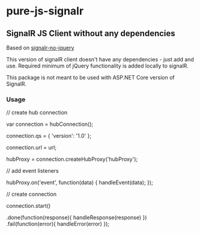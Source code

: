 # pure-js-signalr
## SignalR JS Client without any dependencies

Based on [signalr-no-jquery](https://github.com/DVLP/signalr-no-jquery)

This version of signalR client doesn't have any dependencies - just add and use.
Required minimum of jQuery functionality is added locally to signalR.

This package is not meant to be used with ASP.NET Core version of SignalR.

### Usage

// create hub connection

var connection = hubConnection();

connection.qs = { 'version': '1.0' };

connection.url = url;

hubProxy = connection.createHubProxy('hubProxy');

// add event listeners

hubProxy.on('event', function(data) {
    handleEvent(data);
});

// create connection

connection.start()

   .done(function(response){ handleResponse(response) })    
   .fail(function(error){ handleError(error) });
